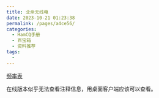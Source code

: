 ```yaml
---
title: 业余无线电
date: 2023-10-21 01:23:38
permalink: /pages/a4ce56/
categories:
  - HamCQ手册
  - 百宝箱
  - 资料推荐
tags:
  - 
---
```

[频率表](https://1drv.ms/x/c/DF2FD3422CB470B9/EblwtCxC0y8ggN_woQYAAAAB5WJK-rEph3ZQYsxIDqhyvw?e=cg0hgC)

在线版本似乎无法查看注释信息，用桌面客户端应该可以查看。